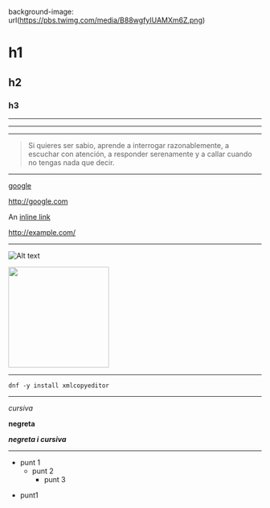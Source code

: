 
background-image: url(https://pbs.twimg.com/media/B88wgfyIUAMXm6Z.png)

# h1

## h2

### h3

---

***

___



> Si quieres ser sabio, aprende a interrogar razonablemente, a escuchar con atención, 
a responder serenamente y a callar cuando no tengas nada que decir.

***

[google]: https://google.es

[google]

<http://google.com>

An [inline link](http://amazon.es/ "optional title")

<http://example.com/>

---

![Alt text](http://zynk.com/wp-content/uploads/2014/10/XML-integration.jpg)

<img src="xml-simbolo.jpg" height="200" />

---

```
dnf -y install xmlcopyeditor
```

___

*cursiva*

**negreta**

***negreta i cursiva***

***

+ punt 1
	+ punt 2
		+ punt 3
- punt1
